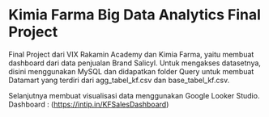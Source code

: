 # Kimia Farma Big Data Analytics Final Project

Final Project dari VIX Rakamin Academy dan Kimia Farma, yaitu membuat dashboard dari data penjualan Brand Salicyl. Untuk mengakses datasetnya, disini menggunakan MySQL dan didapatkan folder Query untuk membuat Datamart yang terdiri dari agg_tabel_kf.csv dan base_tabel_kf.csv.

Selanjutnya membuat visualisasi data menggunakan Google Looker Studio.
Dashboard : (https://intip.in/KFSalesDashboard)
